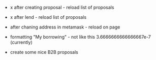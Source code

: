 - x after creating proposal - reload list of proposals
- x after lend - reload list of proposals
- after chaning address in metamask - reload on page
- formatting "My borrowing" - not like this 3.6666666666666667e-7 (currently)

- create some nice B2B proposals
